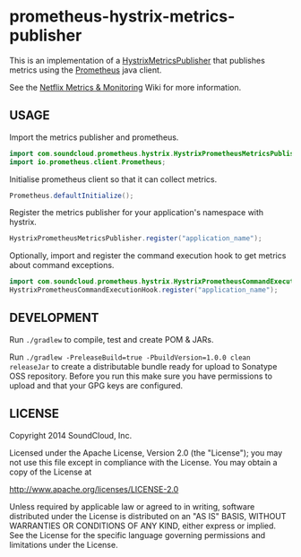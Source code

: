 # prometheus-hystrix-metrics-publisher

This is an implementation of a [HystrixMetricsPublisher](http://netflix.github.com/Hystrix/javadoc/index.html?com/netflix/hystrix/strategy/metrics/HystrixMetricsPublisher.html)
that publishes metrics using the [Prometheus](https://github.com/prometheus/client_java) java client.

See the [Netflix Metrics & Monitoring](https://github.com/Netflix/Hystrix/wiki/Metrics-and-Monitoring) Wiki for more information.

## USAGE

Import the metrics publisher and prometheus.

```java
import com.soundcloud.prometheus.hystrix.HystrixPrometheusMetricsPublisher;
import io.prometheus.client.Prometheus;
```

Initialise prometheus client so that it can collect metrics.

```java
Prometheus.defaultInitialize();
```

Register the metrics publisher for your application's namespace with hystrix.

```java
HystrixPrometheusMetricsPublisher.register("application_name");
```

Optionally, import and register the command execution hook to get metrics about command exceptions.

```java
import com.soundcloud.prometheus.hystrix.HystrixPrometheusCommandExecutionHook;
HystrixPrometheusCommandExecutionHook.register("application_name");
```

## DEVELOPMENT

Run `./gradlew` to compile, test and create POM & JARs.

Run `./gradlew -PreleaseBuild=true -PbuildVersion=1.0.0 clean releaseJar` to create a distributable bundle
ready for upload to Sonatype OSS repository. Before you run this make sure you have permissions to upload
and that your GPG keys are configured.

## LICENSE

Copyright 2014 SoundCloud, Inc.

Licensed under the Apache License, Version 2.0 (the "License");
you may not use this file except in compliance with the License.
You may obtain a copy of the License at

<http://www.apache.org/licenses/LICENSE-2.0>

Unless required by applicable law or agreed to in writing, software
distributed under the License is distributed on an "AS IS" BASIS,
WITHOUT WARRANTIES OR CONDITIONS OF ANY KIND, either express or implied.
See the License for the specific language governing permissions and
limitations under the License.
